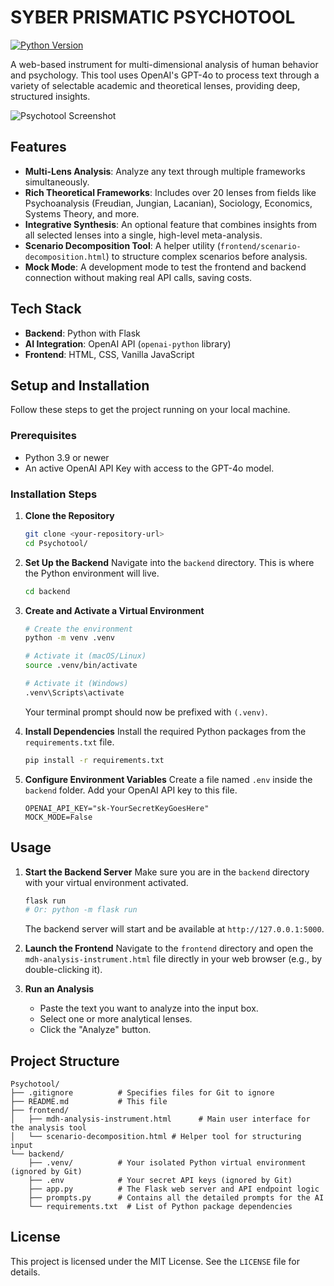 
# SYBER PRISMATIC PSYCHOTOOL

[![Python Version](https://img.shields.io/badge/python-3.9%2B-blue.svg)](https://www.python.org/downloads/)

A web-based instrument for multi-dimensional analysis of human behavior and psychology. This tool uses OpenAI's GPT-4o to process text through a variety of selectable academic and theoretical lenses, providing deep, structured insights.

![Psychotool Screenshot](https://i.imgur.com/oWhYlsz.png)

## Features

- **Multi-Lens Analysis**: Analyze any text through multiple frameworks simultaneously.
- **Rich Theoretical Frameworks**: Includes over 20 lenses from fields like Psychoanalysis (Freudian, Jungian, Lacanian), Sociology, Economics, Systems Theory, and more.
- **Integrative Synthesis**: An optional feature that combines insights from all selected lenses into a single, high-level meta-analysis.
- **Scenario Decomposition Tool**: A helper utility (`frontend/scenario-decomposition.html`) to structure complex scenarios before analysis.
- **Mock Mode**: A development mode to test the frontend and backend connection without making real API calls, saving costs.

## Tech Stack

- **Backend**: Python with Flask
- **AI Integration**: OpenAI API (`openai-python` library)
- **Frontend**: HTML, CSS, Vanilla JavaScript

## Setup and Installation

Follow these steps to get the project running on your local machine.

### Prerequisites

- Python 3.9 or newer
- An active OpenAI API Key with access to the GPT-4o model.

### Installation Steps

1.  **Clone the Repository**
    ```bash
    git clone <your-repository-url>
    cd Psychotool/
    ```

2.  **Set Up the Backend**
    Navigate into the `backend` directory. This is where the Python environment will live.
    ```bash
    cd backend
    ```

3.  **Create and Activate a Virtual Environment**
    
    ```bash
    # Create the environment
    python -m venv .venv

    # Activate it (macOS/Linux)
    source .venv/bin/activate

    # Activate it (Windows)
    .venv\Scripts\activate
    ```
    Your terminal prompt should now be prefixed with `(.venv)`.

4.  **Install Dependencies**
    Install the required Python packages from the `requirements.txt` file.
    ```bash
    pip install -r requirements.txt
    ```

5.  **Configure Environment Variables**
    Create a file named `.env` inside the `backend` folder. Add your OpenAI API key to this file.
    ```
    OPENAI_API_KEY="sk-YourSecretKeyGoesHere"
    MOCK_MODE=False
    ```

## Usage

1.  **Start the Backend Server**
    Make sure you are in the `backend` directory with your virtual environment activated.
    ```bash
    flask run
    # Or: python -m flask run
    ```
    The backend server will start and be available at `http://127.0.0.1:5000`.

2.  **Launch the Frontend**
    Navigate to the `frontend` directory and open the `mdh-analysis-instrument.html` file directly in your web browser (e.g., by double-clicking it).

3.  **Run an Analysis**
    - Paste the text you want to analyze into the input box.
    - Select one or more analytical lenses.
    - Click the "Analyze" button.

## Project Structure

```
Psychotool/
├── .gitignore          # Specifies files for Git to ignore
├── README.md           # This file
├── frontend/
│   ├── mdh-analysis-instrument.html      # Main user interface for the analysis tool
│   └── scenario-decomposition.html # Helper tool for structuring input
└── backend/
    ├── .venv/          # Your isolated Python virtual environment (ignored by Git)
    ├── .env            # Your secret API keys (ignored by Git)
    ├── app.py          # The Flask web server and API endpoint logic
    ├── prompts.py      # Contains all the detailed prompts for the AI
    └── requirements.txt  # List of Python package dependencies
```

## License

This project is licensed under the MIT License. See the `LICENSE` file for details.

````
